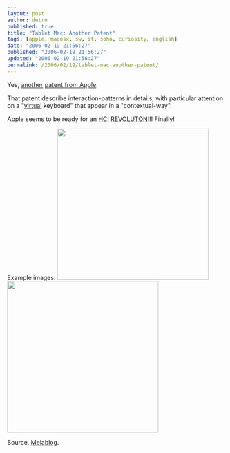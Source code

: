 ```yaml
---
layout: post
author: detro
published: true
title: "Tablet Mac: Another Patent"
tags: [apple, macosx, sw, it, soho, curiosity, english]
date: "2006-02-19 21:56:27"
published: "2006-02-19 21:56:27"
updated: "2006-02-19 21:56:27"
permalink: /2006/02/19/tablet-mac-another-patent/
---
```


Yes, <a href="http://appft1.uspto.gov/netacgi/nph-Parser?Sect1=PTO2&Sect2=HITOFF&p=1&u=%2Fnetahtml%2FPTO%2Fsearch-bool.html&r=1&f=G&l=50&co1=AND&d=PG01&s1=%22apple%20computer%22.AS.&OS=AN/%22apple%20computer%22&RS=AN/%22apple%20computer%22">another</a> <a href="http://www.detronizator.org/home/index.php?s=patent">patent from Apple</a>.

That patent describe interaction-patterns in details, with particular attention on a "<a href="http://en.wikipedia.org/wiki/Virtual">virtual</a> keyboard" that appear in a "contextual-way".

Apple seems to be ready for an <a href="http://en.wikipedia.org/wiki/Human-Computer_Interaction">HCI</a> <a href="http://en.wikipedia.org/wiki/Revolution">REVOLUTON</a>!!!
Finally!

Example images:
<img src="http://www.melablog.it/uploads/tablettastierasovrapposta.jpg" width="350" />
<img src="http://www.melablog.it/uploads/tablettastierapopup.jpg" width="350" />

Source, <a href="http://www.melablog.it/post/1526/tablet-mac-ecco-la-tastiera-virtuale-di-os-x">Melablog</a>.
